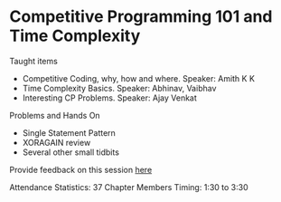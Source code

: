 # Competitive Programming 101 and Time Complexity

Taught items
 - Competitive Coding, why, how and where. Speaker: Amith K K
 - Time Complexity Basics. Speaker: Abhinav, Vaibhav
 - Interesting CP Problems. Speaker: Ajay Venkat

 Problems and Hands On
  - Single Statement Pattern
  - XORAGAIN review
  - Several other small tidbits

Provide feedback on this session [here](https://forms.gle/DAM6vYD8ANwQ9pw6A)

Attendance Statistics: 37 Chapter Members
Timing: 1:30 to 3:30